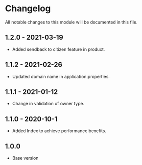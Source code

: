 # Changelog

All notable changes to this module will be documented in this file.

## 1.2.0 - 2021-03-19

- Added sendback to citizen feature in product.

## 1.1.2 - 2021-02-26

- Updated domain name in application.properties.

## 1.1.1 - 2021-01-12

- Change in validation of owner type.

## 1.1.0 - 2020-10-1

- Added Index to achieve performance benefits.

## 1.0.0

- Base version
